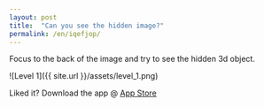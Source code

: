 ```yaml
---
layout: post
title:  "Can you see the hidden image?"
permalink: /en/iqefjop/
---
```

Focus to the back of the image and try to see the hidden 3d object.

![Level 1]({{ site.url }}/assets/level_1.png)

Liked it? Download the app @ [App Store][app_store] 

[app_store]: http://appstore.com